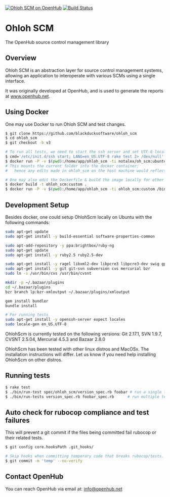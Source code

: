 [![Ohloh SCM on OpenHub](https://www.openhub.net/p/ohloh_scm/widgets/project_partner_badge.gif)](https://www.openhub.net/p/ohloh_scm) [![Build Status](https://travis-ci.org/blackducksoftware/ohloh_scm.svg?branch=master)](https://travis-ci.org/blackducksoftware/ohloh_scm)

# Ohloh SCM

The OpenHub source control management library

## Overview

Ohloh SCM is an abstraction layer for source control management systems,
allowing an application to interoperate with various SCMs using a
single interface.

It was originally developed at OpenHub, and is used to generate
the reports at www.openhub.net.

## Using Docker

One may use Docker to run Ohloh SCM and test changes.

```sh
$ git clone https://github.com/blackducksoftware/ohloh_scm
$ cd ohloh_scm
$ git checkout -b v3

# To run all tests, we need to start the ssh server and set UTF-8 locale for encoding tests.
$ cmd='/etc/init.d/ssh start; LANG=en_US.UTF-8 rake test 2> /dev/null'
$ docker run -P -v $(pwd):/home/app/ohloh_scm -ti notalex/oh_scm:ubuntu18 /bin/sh -c "$cmd"
# This mounts the current folder into the docker container;
#   hence any edits made in ohloh_scm on the host machine would reflect in the container.

# One may also edit the Dockerfile & build the image locally for other distros.
$ docker build -t ohloh_scm:custom .
$ docker run -P -v $(pwd):/home/app/ohloh_scm -ti ohloh_scm:custom /bin/bash
```

## Development Setup

Besides docker, one could setup OhlohScm locally on Ubuntu with the following commands:

```sh
sudo apt-get update
sudo apt-get install -y build-essential software-properties-common

sudo apt-add-repository -y ppa:brightbox/ruby-ng
sudo apt-get update
sudo apt-get install -y ruby2.5 ruby2.5-dev

sudo apt-get install -y ragel libxml2-dev libpcre3 libpcre3-dev swig gperf
sudo apt-get install -y git git-svn subversion cvs mercurial bzr
sudo ln -s /usr/bin/cvs /usr/bin/cvsnt

mkdir -p ~/.bazaar/plugins
cd ~/.bazaar/plugins
bzr branch lp:bzr-xmloutput ~/.bazaar/plugins/xmloutput

gem install bundler
bundle install

# For running tests
sudo apt-get install -y openssh-server expect locales
sudo locale-gen en_US.UTF-8
```

OhlohScm is currently tested on the following versions:
Git 2.17.1, SVN 1.9.7, CVSNT 2.5.04, Mercurial 4.5.3 and Bazaar 2.8.0

OhlohScm has been tested with other linux distros and MacOSx. The installation instructions will differ.
Let us know if you need help installing OhlohScm on other distros.

## Running tests

```sh
$ rake test
$ ./bin/run-test spec/ohloh_scm/version_spec.rb foobar # run a single test matching 'foobar' # Used as /.*foobar.*/.
$ ./bin/run-tests version_spec.rb foobar_spec.rb      # run multiple tests.
```

## Auto check for rubocop compliance and test failures

This will prevent a git commit if the files being committed fail rubocop or their related tests.
```sh
$ git config core.hooksPath .git_hooks/
```
```sh
# Skip hooks when committing temporary code that breaks rubocop/tests.
$ git commit -m 'temp' --no-verify
```

## Contact OpenHub

You can reach OpenHub via email at:
[info@openhub.net](mailto:info@openhub.net)
